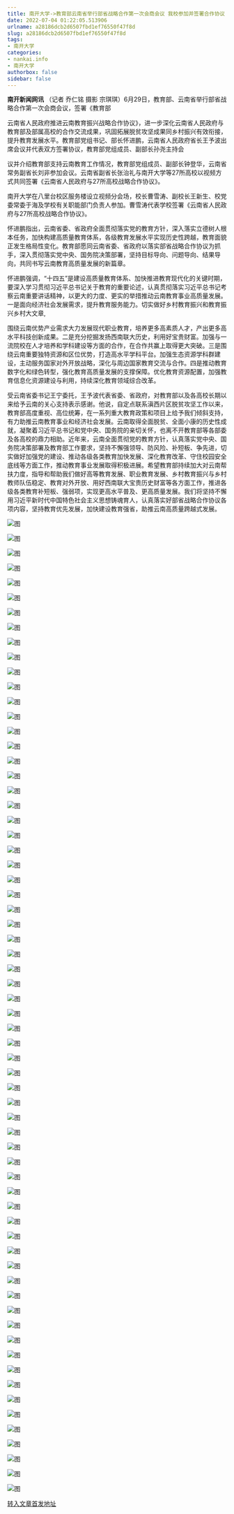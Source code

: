 ```yaml
---
title: 南开大学->教育部云南省举行部省战略合作第一次会商会议 我校参加并签署合作协议 | nankai.info
date: 2022-07-04 01:22:05.513906
urlname: a28186dcb2d6507fbd1ef76550f47f8d
slug: a28186dcb2d6507fbd1ef76550f47f8d
tags: 
- 南开大学
categories:
- nankai.info
- 南开大学
authorbox: false
sidebar: false
---
```

**南开新闻网讯** （记者 乔仁铭 摄影 宗琪琪）6月29日，教育部、云南省举行部省战略合作第一次会商会议，签署《教育部

云南省人民政府推进云南教育振兴战略合作协议》，进一步深化云南省人民政府与教育部及部属高校的合作交流成果，巩固拓展脱贫攻坚成果同乡村振兴有效衔接，提升教育发展水平。教育部党组书记、部长怀进鹏，云南省人民政府省长王予波出席会议并代表双方签署协议，教育部党组成员、副部长孙尧主持会
<!--more-->
议并介绍教育部支持云南教育工作情况，教育部党组成员、副部长钟登华，云南省常务副省长刘非参加会议。云南省副省长张治礼与南开大学等27所高校以视频方式共同签署《云南省人民政府与27所高校战略合作协议》。

南开大学在八里台校区服务楼设立视频分会场，校长曹雪涛、副校长王新生、校党委常委于海及学校有关职能部门负责人参加。曹雪涛代表学校签署《云南省人民政府与27所高校战略合作协议》。

怀进鹏指出，云南省委、省政府全面贯彻落实党的教育方针，深入落实立德树人根本任务，加快构建高质量教育体系，各级教育发展水平实现历史性跨越，教育面貌正发生格局性变化。教育部愿同云南省委、省政府以落实部省战略合作协议为抓手，深入贯彻落实党中央、国务院决策部署，坚持目标导向、问题导向、结果导向，共同书写云南教育高质量发展的新篇章。

怀进鹏强调，“十四五”是建设高质量教育体系、加快推进教育现代化的关键时期，要深入学习贯彻习近平总书记关于教育的重要论述，认真贯彻落实习近平总书记考察云南重要讲话精神，以更大的力度、更实的举措推动云南教育事业高质量发展。一是面向经济社会发展需求，提升教育服务能力。切实做好乡村教育振兴和教育振兴乡村大文章,

围绕云南优势产业需求大力发展现代职业教育，培养更多高素质人才，产出更多高水平科技创新成果。二是充分挖掘发扬西南联大历史，利用好宝贵财富。加强与一流院校在人才培养和学科建设等方面的合作，在合作共赢上取得更大突破。三是围绕云南重要独特资源和区位优势，打造高水平学科平台。加强生态资源学科群建设，主动服务国家对外开放战略，深化与周边国家教育交流与合作。四是推动教育数字化和绿色转型，强化教育高质量发展的支撑保障。优化教育资源配置，加强教育信息化资源建设与利用，持续深化教育领域综合改革。

受云南省委书记王宁委托，王予波代表省委、省政府，对教育部以及各高校长期以来给予云南的关心支持表示感谢。他说，自定点联系滇西片区脱贫攻坚工作以来，教育部高度重视、高位统筹，在一系列重大教育政策和项目上给予我们倾斜支持，有力助推云南教育事业和经济社会发展。云南取得全面脱贫、全面小康的历史性成就，凝聚着习近平总书记和党中央、国务院的亲切关怀，也离不开教育部等各部委及各高校的鼎力相助。近年来，云南全面贯彻党的教育方针，认真落实党中央、国务院决策部署及教育部工作要求，坚持不懈强领导、防风险、补短板、争先进，切实做好加强党的建设、推动各级各类教育加快发展、深化教育改革、守住校园安全底线等方面工作，推动教育事业发展取得积极进展。希望教育部持续加大对云南帮扶力度，指导和帮助我们做好高等教育发展、职业教育发展、乡村教育振兴与乡村教师队伍稳定、教育对外开放、用好西南联大宝贵历史财富等各方面工作，推进各级各类教育补短板、强弱项，实现更高水平普及、更高质量发展。我们将坚持不懈用习近平新时代中国特色社会主义思想铸魂育人，认真落实好部省战略合作协议各项内容，坚持教育优先发展，加快建设教育强省，助推云南高质量跨越式发展。

![图](http://news.nankai.edu.cn/ywsd/system/2022/06/30/g)

![图](http://news.nankai.edu.cn/ywsd/system/2022/06/30/p)

![图](http://news.nankai.edu.cn/ywsd/system/2022/06/30/j)

![图](http://news.nankai.edu.cn/ywsd/system/2022/06/30/)

![图](http://news.nankai.edu.cn/ywsd/system/2022/06/30/7)

![图](http://news.nankai.edu.cn/ywsd/system/2022/06/30/8)

![图](http://news.nankai.edu.cn/ywsd/system/2022/06/30/2)

![图](http://news.nankai.edu.cn/ywsd/system/2022/06/30/7)

![图](http://news.nankai.edu.cn/ywsd/system/2022/06/30/3)

![图](http://news.nankai.edu.cn/ywsd/system/2022/06/30/1)

![图](http://news.nankai.edu.cn/ywsd/system/2022/06/30/c)

![图](http://news.nankai.edu.cn/ywsd/system/2022/06/30/f)

![图](http://news.nankai.edu.cn/ywsd/system/2022/06/30/_)

![图](http://news.nankai.edu.cn/ywsd/system/2022/06/30/3)

![图](http://news.nankai.edu.cn/ywsd/system/2022/06/30/5)

![图](http://news.nankai.edu.cn/ywsd/system/2022/06/30/5)

![图](http://news.nankai.edu.cn/ywsd/system/2022/06/30/6)

![图](http://news.nankai.edu.cn/ywsd/system/2022/06/30/4)

![图](http://news.nankai.edu.cn/ywsd/system/2022/06/30/0)

![图](http://news.nankai.edu.cn/ywsd/system/2022/06/30/0)

![图](http://news.nankai.edu.cn/ywsd/system/2022/06/30/0)

![图](http://news.nankai.edu.cn/ywsd/system/2022/06/30/3)

![图](http://news.nankai.edu.cn/ywsd/system/2022/06/30/0)

![图](http://news.nankai.edu.cn/ywsd/system/2022/06/30/0)

![图](http://news.nankai.edu.cn/)

![图](http://news.nankai.edu.cn/ywsd/system/2022/06/30/5)

![图](http://news.nankai.edu.cn/ywsd/system/2022/06/30/6)

![图](http://news.nankai.edu.cn/ywsd/system/2022/06/30/4)

![图](http://news.nankai.edu.cn/)

![图](http://news.nankai.edu.cn/ywsd/system/2022/06/30/0)

![图](http://news.nankai.edu.cn/ywsd/system/2022/06/30/0)

![图](http://news.nankai.edu.cn/ywsd/system/2022/06/30/0)

![图](http://news.nankai.edu.cn/)

![图](http://news.nankai.edu.cn/ywsd/system/2022/06/30/3)

![图](http://news.nankai.edu.cn/ywsd/system/2022/06/30/0)

![图](http://news.nankai.edu.cn/ywsd/system/2022/06/30/0)

![图](http://news.nankai.edu.cn/)

![图](http://news.nankai.edu.cn/ywsd/system/2022/06/30/c)

![图](http://news.nankai.edu.cn/ywsd/system/2022/06/30/i)

![图](http://news.nankai.edu.cn/ywsd/system/2022/06/30/p)

![图](http://news.nankai.edu.cn/)

![图](http://news.nankai.edu.cn/ywsd/system/2022/06/30/n)

![图](http://news.nankai.edu.cn/ywsd/system/2022/06/30/c)

![图](http://news.nankai.edu.cn/ywsd/system/2022/06/30/)

![图](http://news.nankai.edu.cn/ywsd/system/2022/06/30/u)

![图](http://news.nankai.edu.cn/ywsd/system/2022/06/30/d)

![图](http://news.nankai.edu.cn/ywsd/system/2022/06/30/e)

![图](http://news.nankai.edu.cn/ywsd/system/2022/06/30/)

![图](http://news.nankai.edu.cn/ywsd/system/2022/06/30/i)

![图](http://news.nankai.edu.cn/ywsd/system/2022/06/30/a)

![图](http://news.nankai.edu.cn/ywsd/system/2022/06/30/k)

![图](http://news.nankai.edu.cn/ywsd/system/2022/06/30/n)

![图](http://news.nankai.edu.cn/ywsd/system/2022/06/30/a)

![图](http://news.nankai.edu.cn/ywsd/system/2022/06/30/n)

![图](http://news.nankai.edu.cn/ywsd/system/2022/06/30/)

![图](http://news.nankai.edu.cn/ywsd/system/2022/06/30/s)

![图](http://news.nankai.edu.cn/ywsd/system/2022/06/30/w)

![图](http://news.nankai.edu.cn/ywsd/system/2022/06/30/e)

![图](http://news.nankai.edu.cn/ywsd/system/2022/06/30/n)

![图](http://news.nankai.edu.cn/)

![图](http://news.nankai.edu.cn/)

![图](http://news.nankai.edu.cn/ywsd/system/2022/06/30/:)

![图](http://news.nankai.edu.cn/ywsd/system/2022/06/30/p)

![图](http://news.nankai.edu.cn/ywsd/system/2022/06/30/t)

![图](http://news.nankai.edu.cn/ywsd/system/2022/06/30/t)

![图](http://news.nankai.edu.cn/ywsd/system/2022/06/30/h)

[转入文章首发地址](http://news.nankai.edu.cn/ywsd/system/2022/06/30/030051907.shtml)